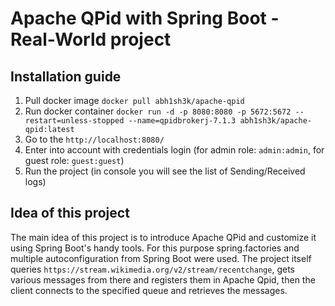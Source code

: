 # Apache QPid with Spring Boot - Real-World project

## Installation guide
1. Pull docker image `docker pull abh1sh3k/apache-qpid`
2. Run docker container `docker run -d -p 8080:8080 -p 5672:5672 --restart=unless-stopped --name=qpidbrokerj-7.1.3
   abh1sh3k/apache-qpid:latest`
3. Go to the `http://localhost:8080/`
4. Enter into account with credentials login (for admin role: `admin:admin`, for guest role: `guest:guest`)
5. Run the project (in console you will see the list of Sending/Received logs)

## Idea of this project

The main idea of this project is to introduce Apache QPid and customize it using Spring Boot's handy tools. For this purpose 
spring.factories and multiple autoconfiguration from Spring Boot were used. The project itself queries 
`https://stream.wikimedia.org/v2/stream/recentchange`, gets various messages from there and registers them in Apache Qpid, 
then the client connects to the specified queue and retrieves the messages.  